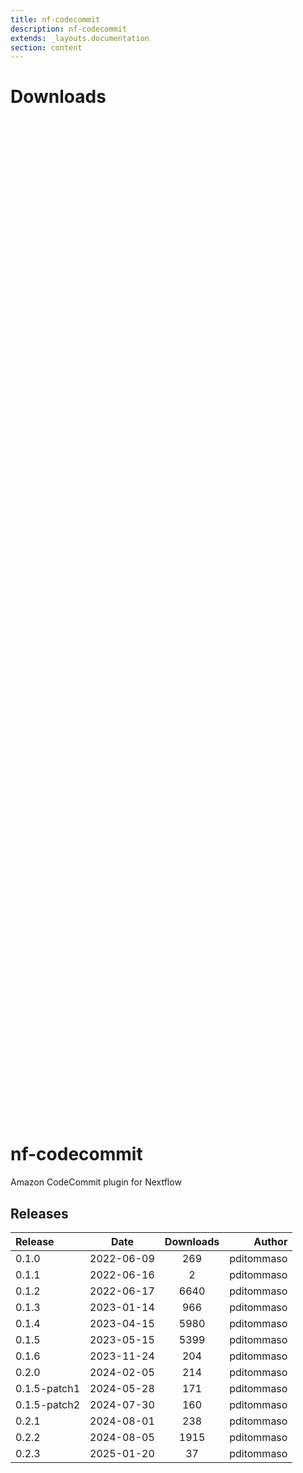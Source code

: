 ```yaml
---
title: nf-codecommit
description: nf-codecommit
extends: _layouts.documentation
section: content
---
```


# Downloads

<div style="position: relative; height:40vh; width:80vw">
    <canvas id="releases"></canvas>
</div>
<script type="module" src="nf-plugin-stats/docs/nf-codecommit/nf-codecommit.js"></script>

# nf-codecommit
Amazon CodeCommit plugin for Nextflow


## Releases

| Release                               |                       Date                       |                   Downloads                    |                           Author |
| :------------ |:------------------------------------------------:|:----------------------------------------------:|---------------------------------:|
 |  0.1.0                                               | 2022-06-09                                          | 269                                                | pditommaso                                         |
 |  0.1.1                                               | 2022-06-16                                          | 2                                                  | pditommaso                                         |
 |  0.1.2                                               | 2022-06-17                                          | 6640                                               | pditommaso                                         |
 |  0.1.3                                               | 2023-01-14                                          | 966                                                | pditommaso                                         |
 |  0.1.4                                               | 2023-04-15                                          | 5980                                               | pditommaso                                         |
 |  0.1.5                                               | 2023-05-15                                          | 5399                                               | pditommaso                                         |
 |  0.1.6                                               | 2023-11-24                                          | 204                                                | pditommaso                                         |
 |  0.2.0                                               | 2024-02-05                                          | 214                                                | pditommaso                                         |
 |  0.1.5-patch1                                        | 2024-05-28                                          | 171                                                | pditommaso                                         |
 |  0.1.5-patch2                                        | 2024-07-30                                          | 160                                                | pditommaso                                         |
 |  0.2.1                                               | 2024-08-01                                          | 238                                                | pditommaso                                         |
 |  0.2.2                                               | 2024-08-05                                          | 1915                                               | pditommaso                                         |
 |  0.2.3                                               | 2025-01-20                                          | 37                                                 | pditommaso                                         |
